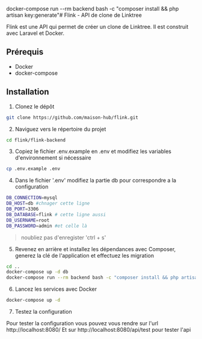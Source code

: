 docker-compose run --rm backend bash -c "composer install && php artisan key:generate"# Flink - API de clone de Linktree

Flink est une API qui permet de créer un clone de Linktree. Il est construit avec Laravel et Docker.

## Prérequis

- Docker
- docker-compose

## Installation

1. Clonez le dépôt
```sh
git clone https://github.com/maison-hub/flink.git
```

2. Naviguez vers le répertoire du projet
```sh
cd flink/flink-backend
```

3. Copiez le fichier .env.example en .env et modifiez les variables d'environnement si nécessaire
```sh
cp .env.example .env
```

4. Dans le fichier '.env' modifiez la partie db pour correspondre a la configuration
```sh
DB_CONNECTION=mysql
DB_HOST=db #chnager cette ligne
DB_PORT=3306
DB_DATABASE=flink # cette ligne aussi
DB_USERNAME=root
DB_PASSWORD=admin #et celle là
```
> noubliez pas d'enregister 'ctrl + s'

5. Revenez en arrière et installez les dépendances avec Composer, generez la clé de l'application et effectuez les migration
```sh
cd ..
docker-compose up -d db 
docker-compose run --rm backend bash -c "composer install && php artisan key:generate && php artisan migrate"
```

6. Lancez les services avec Docker
```sh
docker-compose up -d
```

7. Testez la configuration

Pour tester la configuration vous pouvez vous rendre sur l'url http://localhost:8080/
Et sur http://localhost:8080/api/test pour tester l'api

